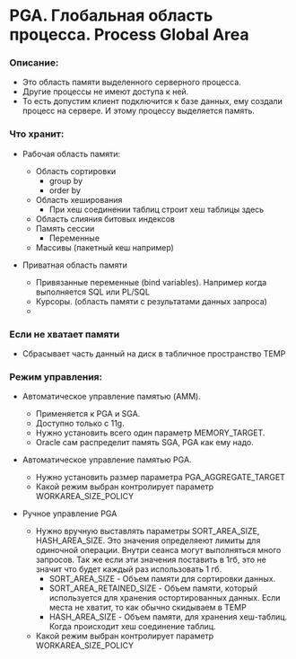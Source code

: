 # PGA. Глобальная область процесса. Process Global Area


### Описание: 
  - Это область памяти выделенного серверного процесса.
  - Другие процессы не имеют доступа к ней.
  - То есть допустим клиент подключится к базе данных, ему создали процесс на сервере. И этому процессу выделяется память.

### Что хранит: 
  - Рабочая область памяти: 
    - Область сортировки
      - group by
	  - order by 
    - Область хеширования
	  - При хеш соединении таблиц строит хеш таблицы здесь
    - Область слияния битовых индексов
    - Память сессии
      - Переменные
    - Массивы (пакетный кеш например)
  
  - Приватная область памяти
    - Привязанные переменные (bind variables). Например когда выполняется SQL или PL/SQL
	- Курсоры. (область памяти с результатами данных запроса)
	-
  
### Если не хватает памяти
  - Сбрасывает часть данный на диск в табличное пространство TEMP

### Режим управления: 
  - Автоматическое управление памятью (AMM).
    - Применяется к PGA и SGA.
	- Доступно только с 11g.
	- Нужно установить всего один параметр MEMORY_TARGET.
	- Oracle сам распределит память SGA, PGA как ему надо.
  
  - Автоматическое управление памятью PGA.
    - Нужно установить размер параметра PGA_AGGREGATE_TARGET
	- Какой режим выбран контролирует параметр WORKAREA_SIZE_POLICY
  
  - Ручное управление PGA
    - Нужно вручную выставлять параметры SORT_AREA_SIZE, HASH_AREA_SIZE. Это значения определяеют лимиты для одиночной операции. Внутри сеанса могут выполняться много запросов. Так же если эти значения поставить в 1гб, это не значит что будет каждый раз использовать 1 гб. 
		- SORT_AREA_SIZE - Объем памяти для сортировки данных.
		- SORT_AREA_RETAINED_SIZE - Объем памяти, который используется для хранения остортированных данных. Если места не хватит, то как обычно скидываем в TEMP
		- HASH_AREA_SIZE - Объем памяти, для хранения хеш-таблиц. Когда происходит хеш соединение таблиц.
	- Какой режим выбран контролирует параметр WORKAREA_SIZE_POLICY